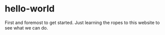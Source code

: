 # hello-world
First and foremost to get started.
Just learning the ropes to this website to see what we can do.
